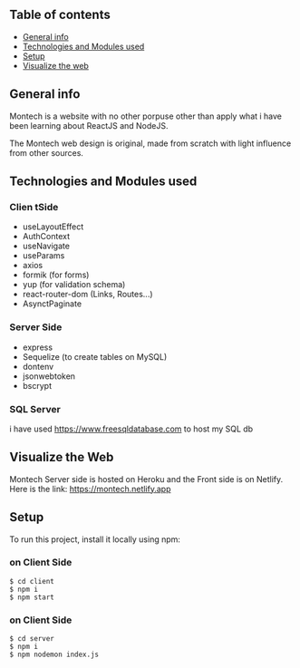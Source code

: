 ## Table of contents
* [General info](#general-info)
* [Technologies and Modules used](#technologies-and-modules-used)
* [Setup](#setup)
* [Visualize the web](#visualize-the-web)

## General info
Montech is a website with no other porpuse other than apply what i have been learning about ReactJS and NodeJS. 

The Montech web design is original, made from scratch with light influence from other sources.
	
## Technologies and Modules used
### Clien tSide
- useLayoutEffect
- AuthContext
- useNavigate
- useParams
- axios
- formik (for forms)
- yup (for validation schema)
- react-router-dom (Links, Routes...)
- AsynctPaginate

### Server Side
- express
- Sequelize (to create tables on MySQL)
- dontenv
- jsonwebtoken
- bscrypt

### SQL Server
i have used https://www.freesqldatabase.com to host my SQL db
	
## Visualize the Web
Montech Server side is hosted on Heroku and the Front side is on Netlify.
Here is the link: https://montech.netlify.app
	
## Setup
To run this project, install it locally using npm:

### on Client Side
```
$ cd client
$ npm i
$ npm start
```

### on Client Side
```
$ cd server
$ npm i
$ npm nodemon index.js
```
